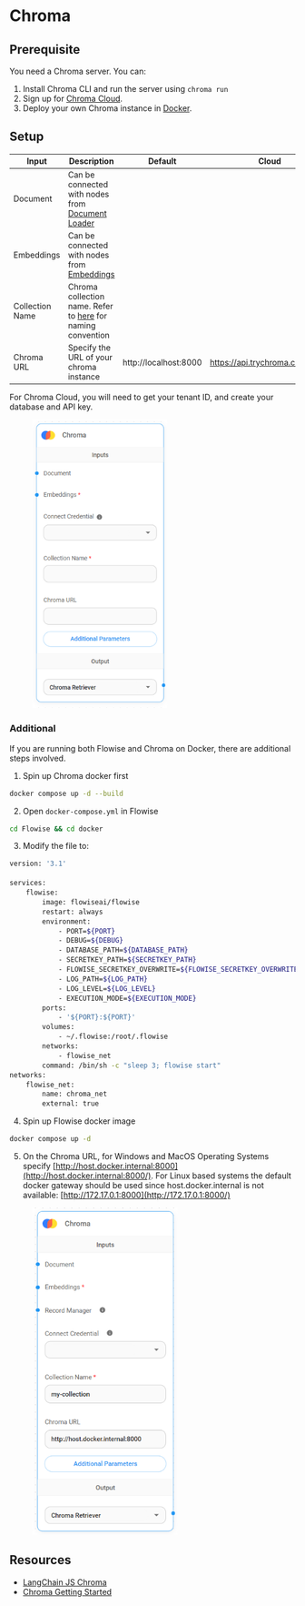 # Chroma

## Prerequisite

You need a Chroma server. You can:

1. Install Chroma CLI and run the server using `chroma run`
2. Sign up for [Chroma Cloud](https://trychroma.com/home).
3. Deploy your own Chroma instance in [Docker](https://docs.trychroma.com/guides/deploy/docker).

## Setup

| Input           | Description                                                                                                                                        | Default               | Cloud |
| --------------- | -------------------------------------------------------------------------------------------------------------------------------------------------- | --------------------- | ----- |
| Document        | Can be connected with nodes from [Document Loader](../document-loaders/)                                                                           |                       |       |
| Embeddings      | Can be connected with nodes from [Embeddings](../embeddings/)                                                                                      |                       |       |
| Collection Name | Chroma collection name. Refer to [here](https://docs.trychroma.com/usage-guide#creating-inspecting-and-deleting-collections) for naming convention |                       |       |
| Chroma URL      | Specify the URL of your chroma instance                                                                                                            | http://localhost:8000 | https://api.trychroma.com:8000 |

For Chroma Cloud, you will need to get your tenant ID, and create your database and API key.

<figure><img src="/assets/image (6) (1) (1) (1) (1) (2) (1).png" alt="" width="238"><figcaption></figcaption></figure>

### Additional

If you are running both Flowise and Chroma on Docker, there are additional steps involved.

1. Spin up Chroma docker first

```bash
docker compose up -d --build
```

2. Open `docker-compose.yml` in Flowise

```bash
cd Flowise && cd docker
```

3. Modify the file to:

```sh
version: '3.1'

services:
    flowise:
        image: flowiseai/flowise
        restart: always
        environment:
            - PORT=${PORT}
            - DEBUG=${DEBUG}
            - DATABASE_PATH=${DATABASE_PATH}
            - SECRETKEY_PATH=${SECRETKEY_PATH}
            - FLOWISE_SECRETKEY_OVERWRITE=${FLOWISE_SECRETKEY_OVERWRITE}
            - LOG_PATH=${LOG_PATH}
            - LOG_LEVEL=${LOG_LEVEL}
            - EXECUTION_MODE=${EXECUTION_MODE}
        ports:
            - '${PORT}:${PORT}'
        volumes:
            - ~/.flowise:/root/.flowise
        networks:
            - flowise_net
        command: /bin/sh -c "sleep 3; flowise start"
networks:
    flowise_net:
        name: chroma_net
        external: true
```

4. Spin up Flowise docker image

```bash
docker compose up -d
```

5. On the Chroma URL, for Windows and MacOS Operating Systems specify [http://host.docker.internal:8000](http://host.docker.internal:8000/). For Linux based systems the default docker gateway should be used since host.docker.internal is not available: [http://172.17.0.1:8000](http://172.17.0.1:8000/)

<figure><img src="/assets/image (5) (5).png" alt="" width="256"><figcaption></figcaption></figure>

## Resources

* [LangChain JS Chroma](https://js.langchain.com/docs/modules/indexes/vector_stores/integrations/chroma)
* [Chroma Getting Started](https://docs.trychroma.com/getting-started)

